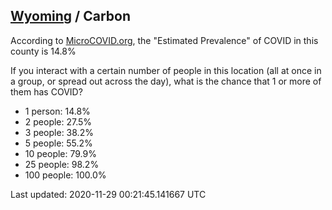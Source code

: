 
## [Wyoming](/united-states/wyoming) / Carbon

According to [MicroCOVID.org](http://microcovid.org),
the "Estimated Prevalence" of COVID in this county is 14.8%

If you interact with a certain number of people in this location
(all at once in a group, or spread out across the day), what is the chance that
1 or more of them has COVID?

- 1 person: 14.8%
- 2 people: 27.5%
- 3 people: 38.2%
- 5 people: 55.2%
- 10 people: 79.9%
- 25 people: 98.2%
- 100 people: 100.0%

Last updated: 2020-11-29 00:21:45.141667 UTC
